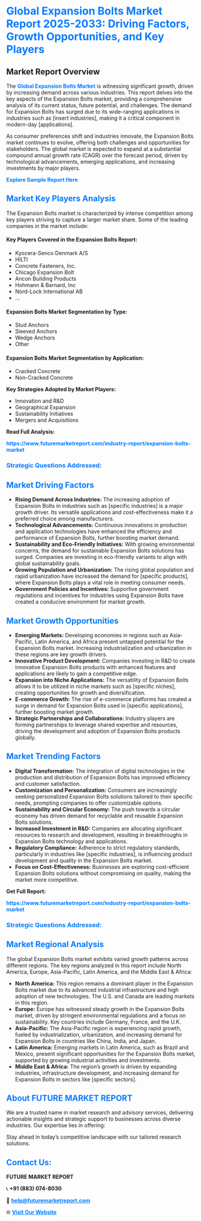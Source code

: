 <h1 style="color: #007BFF;">Global Expansion Bolts Market Report 2025-2033: Driving Factors, Growth Opportunities, and Key Players</h1>

<section id="overview">
<h2>Market Report Overview</h2>
<p>The <a href="https://www.futuremarketreport.com/industry-report/expansion-bolts-market" style="color: #007BFF; text-decoration: none;"><strong>Global Expansion Bolts Market</strong></a> is witnessing significant growth, driven by increasing demand across various industries. This report delves into the key aspects of the Expansion Bolts market, providing a comprehensive analysis of its current status, future potential, and challenges. The demand for Expansion Bolts has surged due to its wide-ranging applications in industries such as [insert industries], making it a critical component in modern-day [applications].</p>
<p>As consumer preferences shift and industries innovate, the Expansion Bolts market continues to evolve, offering both challenges and opportunities for stakeholders. The global market is expected to expand at a substantial compound annual growth rate (CAGR) over the forecast period, driven by technological advancements, emerging applications, and increasing investments by major players.</p>
</section>

<section id="overview">
<p><a href="https://www.futuremarketreport.com/request-sample/reportId=106290" style="color: #007BFF; text-decoration: none;"><strong>Explore Sample Report Here</strong></a></p>
</section>

<section id="key-players">
<h2 style="color: #007BFF;">Market Key Players Analysis</h2>
<p>The Expansion Bolts market is characterized by intense competition among key players striving to capture a larger market share. Some of the leading companies in the market include:</p>
<h4>Key Players Covered in the Expansion Bolts Report:</h4>
<ul><li>Kyocera-Senco Denmark A/S</li><li>HILTI</li><li>Concrete Fasteners, Inc.</li><li>Chicago Expansion Bolt</li><li>Ancon Building Products</li><li>Hohmann &amp; Barnard, Inc</li><li>Nord-Lock International AB</li><li>...</li></ul>
<h4>Expansion Bolts Market Segmentation by Type:</h4>
<ul><li>Stud Anchors</li><li>Sleeved Anchors</li><li>Wedge Anchors</li><li>Other</li></ul>

<h4>Expansion Bolts Market Segmentation by Application:</h4>
<ul><li>Cracked Concrete</li><li>Non-Cracked Concrete</li></ul>
<p><strong>Key Strategies Adopted by Market Players:</strong></p>
<ul>
<li>Innovation and R&D</li>
<li>Geographical Expansion</li>
<li>Sustainability Initiatives</li>
<li>Mergers and Acquisitions</li>
</ul>
</section>

<section>
<p><strong>Read Full Analysis: </strong></p><a href="https://www.futuremarketreport.com/industry-report/expansion-bolts-market" style="color: #007BFF; text-decoration: none;"><strong>https://www.futuremarketreport.com/industry-report/expansion-bolts-market</strong></a>
<h3 style="color: #007BFF;">Strategic Questions Addressed:</h3>
</section>

<section id="driving-factors">
<h2 style="color: #007BFF;">Market Driving Factors</h2>
<ul>
<li><strong>Rising Demand Across Industries:</strong> The increasing adoption of Expansion Bolts in industries such as [specific industries] is a major growth driver. Its versatile applications and cost-effectiveness make it a preferred choice among manufacturers.</li>
<li><strong>Technological Advancements:</strong> Continuous innovations in production and application technologies have enhanced the efficiency and performance of Expansion Bolts, further boosting market demand.</li>
<li><strong>Sustainability and Eco-Friendly Initiatives:</strong> With growing environmental concerns, the demand for sustainable Expansion Bolts solutions has surged. Companies are investing in eco-friendly variants to align with global sustainability goals.</li>
<li><strong>Growing Population and Urbanization:</strong> The rising global population and rapid urbanization have increased the demand for [specific products], where Expansion Bolts plays a vital role in meeting consumer needs.</li>
<li><strong>Government Policies and Incentives:</strong> Supportive government regulations and incentives for industries using Expansion Bolts have created a conducive environment for market growth.</li>
</ul>
</section>

<section id="growth-opportunities">
<h2 style="color: #007BFF;">Market Growth Opportunities</h2>
<ul>
<li><strong>Emerging Markets:</strong> Developing economies in regions such as Asia-Pacific, Latin America, and Africa present untapped potential for the Expansion Bolts market. Increasing industrialization and urbanization in these regions are key growth drivers.</li>
<li><strong>Innovative Product Development:</strong> Companies investing in R&D to create innovative Expansion Bolts products with enhanced features and applications are likely to gain a competitive edge.</li>
<li><strong>Expansion into Niche Applications:</strong> The versatility of Expansion Bolts allows it to be utilized in niche markets such as [specific niches], creating opportunities for growth and diversification.</li>
<li><strong>E-commerce Growth:</strong> The rise of e-commerce platforms has created a surge in demand for Expansion Bolts used in [specific applications], further boosting market growth.</li>
<li><strong>Strategic Partnerships and Collaborations:</strong> Industry players are forming partnerships to leverage shared expertise and resources, driving the development and adoption of Expansion Bolts products globally.</li>
</ul>
</section>

<section id="trending-factors">
<h2 style="color: #007BFF;">Market Trending Factors</h2>
<ul>
<li><strong>Digital Transformation:</strong> The integration of digital technologies in the production and distribution of Expansion Bolts has improved efficiency and customer satisfaction.</li>
<li><strong>Customization and Personalization:</strong> Consumers are increasingly seeking personalized Expansion Bolts solutions tailored to their specific needs, prompting companies to offer customizable options.</li>
<li><strong>Sustainability and Circular Economy:</strong> The push towards a circular economy has driven demand for recyclable and reusable Expansion Bolts solutions.</li>
<li><strong>Increased Investment in R&D:</strong> Companies are allocating significant resources to research and development, resulting in breakthroughs in Expansion Bolts technology and applications.</li>
<li><strong>Regulatory Compliance:</strong> Adherence to strict regulatory standards, particularly in industries like [specific industries], is influencing product development and quality in the Expansion Bolts market.</li>
<li><strong>Focus on Cost-Effectiveness:</strong> Businesses are exploring cost-efficient Expansion Bolts solutions without compromising on quality, making the market more competitive.</li>
</ul>
</section>

<section>
<p><strong>Get Full Report: </strong></p><a href="https://www.futuremarketreport.com/industry-report/expansion-bolts-market" style="color: #007BFF; text-decoration: none;"><strong>https://www.futuremarketreport.com/industry-report/expansion-bolts-market</strong></a>
<h3 style="color: #007BFF;">Strategic Questions Addressed:</h3>
</section>


<section id="regional-analysis">
<h2 style="color: #007BFF;">Market Regional Analysis</h2>
<p>The global Expansion Bolts market exhibits varied growth patterns across different regions. The key regions analyzed in this report include North America, Europe, Asia-Pacific, Latin America, and the Middle East & Africa:</p>
<ul>
<li><strong>North America:</strong> This region remains a dominant player in the Expansion Bolts market due to its advanced industrial infrastructure and high adoption of new technologies. The U.S. and Canada are leading markets in this region.</li>
<li><strong>Europe:</strong> Europe has witnessed steady growth in the Expansion Bolts market, driven by stringent environmental regulations and a focus on sustainability. Key countries include Germany, France, and the U.K.</li>
<li><strong>Asia-Pacific:</strong> The Asia-Pacific region is experiencing rapid growth, fueled by industrialization, urbanization, and increasing demand for Expansion Bolts in countries like China, India, and Japan.</li>
<li><strong>Latin America:</strong> Emerging markets in Latin America, such as Brazil and Mexico, present significant opportunities for the Expansion Bolts market, supported by growing industrial activities and investments.</li>
<li><strong>Middle East & Africa:</strong> The region’s growth is driven by expanding industries, infrastructure development, and increasing demand for Expansion Bolts in sectors like [specific sectors].</li>
</ul>
</section>

<footer>
<h2 style="color: #007BFF;">About FUTURE MARKET REPORT</h2>
<p>We are a trusted name in market research and advisory services, delivering actionable insights and strategic support to businesses across diverse industries. Our expertise lies in offering:</p>

<p>Stay ahead in today’s competitive landscape with our tailored research solutions.</p>

<h2 style="color: #007BFF;">Contact Us:</h2>
<p><strong>FUTURE MARKET REPORT</strong></p>
<p>📞 <strong>+91 (883) 074-8030</strong></p>
<p>📧 <strong><a href="mailto:help@futuremarketreport.com" style="color: #007BFF;">help@futuremarketreport.com</a></strong></p>
<p>🌐 <strong><a href="https://www.futuremarketreport.com/" style="color: #007BFF;">Visit Our Website</a></strong></p>
</footer>